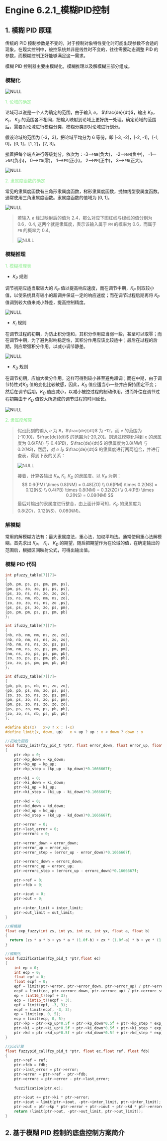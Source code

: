 # Engine 6.2.1_模糊PID控制

## 1. 模糊 PID 原理

传统的 PID 控制参数是不变的，对于控制对象特性变化时可能出现参数不合适的现象。在现实控制中，被控系统并非是线性时不变的，往往需要动态调整 PID 的参数，而模糊控制正好能够满足这一需求。

模糊 PID 控制器主要由模糊化，模糊推理以及解模糊三部分组成。

### 模糊化

![NULL](./assets/picture_5.jpg)

<font color=LightGreen>1. 论域的确定</font>

论域可以说是一个人为确定的范围，由于输入 $e$， $\frac{de}{dt}$，输出 $K_P$， $K_I$， $K_D$ 的范围各不相同，把输入映射到论域上更好统一处理。确定论域的范围后，需要对论域进行模糊分类，模糊分类即对论域进行划分。

假设论域的范围为 [-3，3]，把论域平均分为 6 等份，即 [-3, -2]，[-2, -1]，[-1, 0]，[0, 1]，[1, 2]，[2, 3]。

接着把每个端点进行等级划分，依次为：-3—>`NB`(负大)， -2—>`NM`(负中)， -1—>`NS`(负小)， 0—>`ZO`(零)， 1—>`PS`(正小)， 2—>`PM`(正中)， 3—>`PB`(正大)。

![NULL](./assets/picture_2.jpg)

<font color=LightGreen>2. 隶属度函数的确定</font>

常见的隶属度函数有三角形隶属度函数，梯形隶属度函数，抛物线型隶属度函数。通常使用三角隶属度函数。隶属度函数的值域为 [0, 1]。

![NULL](./assets/picture_3.jpg)

> 若输入 $e$ 经过映射后的值为 2.4，那么对应下图红线与绿线的值分别为 0.6，0.4, 这两个就是隶属度，表示该输入属于 `PM` 的概率为 0.6，而属于 `PB` 的概率为 0.4。
>
> ![NULL](./assets/picture_4.jpg)

### 模糊推理

<font color=LightGreen>1. 模糊推理表</font>

- $K_P$ 规则

调节初期应适当取较大的 $K_P$ 值以提高响应速度，而在调节中期，$K_P$ 则取较小值，以使系统具有较小的超调并保证一定的响应速度；而在调节过程后期再将 $K_P$ 值调到较大值来减小静差，提高控制精度。

![NULL](./assets/picture_6.jpg)

- $K_I$ 规则

在调节过程的初期，为防止积分饱和，其积分作用应当弱一些，甚至可以取零；而在调节中期，为了避免影响稳定性，其积分作用应该比较适中；最后在过程的后期，则应增强积分作用，以减小调节静差。

![NULL](./assets/picture_7.jpg)

- $K_D$ 规则

在调节初期，应加大微分作用，这样可得到较小甚至避免超调；而在中期，由于调节特性对$K_D$ 值的变化比较敏感，因此，$K_D$ 值应适当小一些并应保持固定不变；然后在调节后期，$K_D$ 值应减小，以减小被控过程的制动作用，进而补偿在调节过程初期由于 $K_D$ 值较大所造成的调节过程的时间延长。

![NULL](./assets/picture_8.jpg)

<font color=LightGreen>2. 隶属度解算</font>

> 假设此刻的输入 $e$ 为 8，$\frac{de}{dt}$ 为 -12，而 $e$ 的范围为 [-10,10]，$\frac{de}{dt}$ 的范围为[-20,20]。则通过模糊化得到 e 的隶属度为 $0.6(PM)$ 与 $0.4(PB)$，$\frac{de}{dt}$ 的隶属度为$0.8(NM)$ 与 $0.2(NS)$，然后，对 $e$ 与 $\frac{de}{dt}$ 的隶属度进行两两组合，并进行查表，得到下表的关系：
>
> ![NULL](./assets/picture_9.jpg)
>
> 接着，计算各输出 $K_P$, $K_I$, $K_D$ 的隶属度。以 $K_P$ 为例：
> $$
> 0.6(PM) \times 0.8(NM) = 0.48(ZO) \\
> 0.6(PM) \times 0.2(NS) = 0.12(NS) \\
> 0.4(PB) \times 0.8(NM) = 0.32(ZO) \\
> 0.4(PB) \times 0.2(NS) = 0.08(NM)
> $$
> 最后对输出的隶属度进行整合，由上面计算可知，$K_P$ 的隶属度为 $0.8(ZO)$，$0.12(NS)$，$0.08(NM)$。

### 解模糊

常用的解模糊方法有：最大隶属度法，重心法，加权平均法。通常使用重心法解模糊。首先求出 $K_P$， $K_I$， $K_D$  的期望，随后把期望作为在论域的值，在确定输出的范围后，根据区间映射公式，可得出输出值。

### 模糊 PID 代码

```c
int pfuzzy_table[7][7]=
{
{pb, pm, ps, ps, pm, pm, ps},
{pm, ps, zo, zo, ps, ps, ps},
{ps, zo, ns, ns, zo, zo, zo},
{zo, ns, nm, nb, nm, ns, zo},
{zo, zo, zo, ns, ns, zo ,ps},
{ps, ps, ps, zo, zo, ps, pm},
{ps, pm, pm, ps, ps, pm, pb}
};

int ifuzzy_table[7][7]=
{
{nb, nb, nm, nm, ns, zo, zo},
{nb, nb, nm, ns, ns, zo, zo},
{nb, nm, ns, ns, zo, ps, ps},
{nm, nm, ns, zo, ps, pm, pm},
{nm, ns, zo, ps, ps, pm, pb},
{zo, zo, ps, ps, pm, pb, pb},
{zo, zo, ps, pm, pm, pb, pb}
};

int dfuzzy_table[7][7]=
{
{pb, pb, ps, nb, ns, zo, zo},
{pb, pb, ps, nm, zo, ps, ps},
{zo, zo, zo, ns, zo, ps, pm},
{pm, ps, zo, ns, zo, ps, pm},
{pm, ps, zo, ns, zo, zo, zo},
{ps, ps, zo, nm, ps, pb, pb},
{zo, zo, ns, nb, ps, pb, pb}
};

#define abs(x)   x>0 ? x : (-x)
#define limit(x, dowm, up)   x > up ? up : x < dowm ? dowm : x

//初始化函数
void fuzzy_init(fzy_pid_t *ptr, float error_down, float error_up, float errorc_down, float errorc_up, float kp_down, float kp_up, float ki_down, float ki_up, float kd_down, float kd_up, float inter_limit, float out_limit)
{
	ptr->kp = 0;
	ptr->kp_down = kp_down;
	ptr->kp_up = kp_up;
	ptr->kp_step = (kp_up - kp_down)*0.1666667f;
	
	ptr->ki = 0;
	ptr->ki_down = ki_down;
	ptr->ki_up = ki_up;
	ptr->ki_step = (ki_up - ki_down)*0.1666667f;
	
	ptr->kd = 0;
	ptr->kd_down = kd_down;
	ptr->kd_up = kd_up;
	ptr->kd_step = (kd_up - kd_down)*0.1666667f;
	
    ptr->error = 0;
	ptr->last_error = 0;
	ptr->errorc = 0;
	
	ptr->error_down = error_down;
	ptr->error_up = error_up;
	ptr->error_step = (error_up - error_down)*0.1666667f;
	
	ptr->errorc_down = errorc_down;
	ptr->errorc_up = errorc_up;
	ptr->errorc_step = (errorc_up - errorc_down)*0.1666667f;
	
	ptr->ref = 0;
	ptr->fdb = 0;
	
	ptr->iout = 0;
	ptr->out = 0;
	
	ptr->inter_limit = inter_limit;
    ptr->out_limit = out_limit;
}

//解模糊
float exp_fuzzy(int zs, int ys, int zx, int yx, float a, float b)
{
  return (zs * a * b + ys * a * (1.0f-b) + zx * (1.0f-a) * b + yx * (1.0f-a) * (1.0f-b));
}

//模糊化
void fuzzification(fzy_pid_t *ptr,float ec)
{
    int ep = 0;
	int ecp = 0;
	float epf = 0;
	float ecpf = 0;
	epf = limit(ptr->error, ptr->error_down, ptr->error_up) / ptr->error_step;
	ecpf = limit(ec, ptr->errorc_down, ptr->errorc_up) / ptr->errorc_step;
	ep = (int16_t)(epf + 3);
    ecp = (int16_t)(ecpf + 3);
	epf = limit(epf, -3, 3);
	ecpf = limit(ecpf, -3, 3);
	ep = limit(ep, 0, 5);
	ecp = limit(ecp, 0, 5);
	ptr->kp = ptr->kp_up*0.5f + ptr->kp_down*0.5f + ptr->kp_step * exp_fuzzy(pfuzzy_table[ep][ecp], pfuzzy_table[ep][ecp+1], pfuzzy_table[ep+1][ecp], pfuzzy_table[ep+1][ecp+1],1-( epf + 3 - ep), 1-(ecpf + 3 - ecp));
	ptr->ki = ptr->ki_up*0.5f + ptr->ki_down*0.5f + ptr->ki_step * exp_fuzzy(ifuzzy_table[ep][ecp], ifuzzy_table[ep][ecp+1], ifuzzy_table[ep+1][ecp], ifuzzy_table[ep+1][ecp+1], 1-(epf + 3 - ep), 1-(ecpf + 3 - ecp));
	ptr->kd = ptr->kd_up*0.5f + ptr->kd_down*0.5f + ptr->kd_step * exp_fuzzy(dfuzzy_table[ep][ecp], dfuzzy_table[ep][ecp+1], dfuzzy_table[ep+1][ecp], dfuzzy_table[ep+1][ecp+1], 1-(epf + 3 - ep), 1-(ecpf + 3 - ecp));
}

//pid计算
float fuzzypid_cal(fzy_pid_t *ptr, float ec,float ref, float fdb)
{
	ptr->ref = ref;
	ptr->fdb = fdb;
	ptr->last_error = ptr->error;
    ptr->error = ptr->ref - ptr->fdb;
	ptr->errorc = ptr->error - ptr->last_error;
	
	fuzzification(ptr,ec);
	
    ptr->iout += ptr->ki * ptr->error;
	ptr->iout = limit(ptr->iout, -ptr->inter_limit, ptr->inter_limit);
	ptr->out = ptr->kp * ptr->error + ptr->iout + ptr->kd * ptr->errorc;
	return (limit(ptr->out, -ptr->out_limit, ptr->out_limit));
}
```

## 2. 基于模糊 PID 控制的底盘控制方案简介




